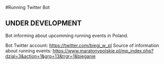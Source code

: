 #Running Twitter Bot 
## UNDER DEVELOPMENT

Bot informing about upcomming running events in Poland.

Bot Twitter account: https://twitter.com/biegi_w_pl
Source of information about running events: https://www.maratonypolskie.pl/mp_index.php?dzial=3&action=1&grp=13&trgr=1&bieganie
